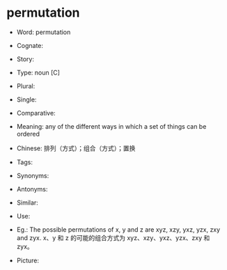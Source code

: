 # permutation

- Word: permutation
- Cognate: 
- Story: 

- Type: noun [C]
- Plural: 
- Single: 
- Comparative: 
- Meaning: any of the different ways in which a set of things can be ordered
- Chinese: 排列（方式）；组合（方式）；置换
- Tags: 
- Synonyms: 
- Antonyms: 
- Similar: 
- Use: 
- Eg.: The possible permutations of x, y and z are xyz, xzy, yxz, yzx, zxy and zyx. x、y 和 z 的可能的组合方式为 xyz、xzy、yxz、yzx、zxy 和 zyx。
- Picture: 

